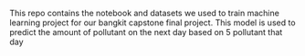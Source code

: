 This repo contains the notebook and datasets we used to train machine learning project for our bangkit capstone final project. This model is used to predict the amount of pollutant on the next day based on 5 pollutant that day
